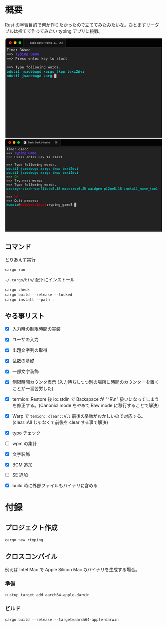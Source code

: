 # 概要
Rust の学習目的で何か作りたかったので立ててみたみたいな。ひとまずリーダブルは捨てて作ってみたい typing アプリに挑戦。

![sample](./ScreenShot1.png)
![sample](./ScreenShot2.png)

## コマンド
とりあえず実行

```shell
cargo run
```

`~/.cargo/bin/` 配下にインストール

```shell
cargo check
cargo build --release --locked
cargo install --path .
```

## やる事リスト

- [x] 入力時の制限時間の実装
- [x] ユーザの入力
- [x] 出題文字列の取得
- [x] 乱数の基礎
- [x] 一部文字装飾
- [x] 制限時間カウンタ表示 (入力待ちしつつ別の場所に時間のカウンターを置くことが一番苦労した)
- [x] termion::Restore 後 io::stdin で Backspace が "^R\\n" 扱いになってしまうを修正する。(Canonicl mode をやめて Raw mode に移行することで解決)
- [x] Warp で `temion::clear::All` 前後の挙動がおかしいので対応する。(clear::All じゃなくて前後を clear する事で解決)
- [x] typo チェック
- [ ] wpm の集計
- [x] 文字装飾
- [x] BGM 追加
- [ ] SE 追加
- [x] build 時に外部ファイルもバイナリに含める


# 付録
## プロジェクト作成
```shell
cargo new rtyping
```

## クロスコンパイル
例えば Intel Mac で Apple Silicon Mac のバイナリを生成する場合。

### 準備
```shell
rustup target add aarch64-apple-darwin
```

### ビルド
```shell
cargo build --release --target=aarch64-apple-darwin
```
